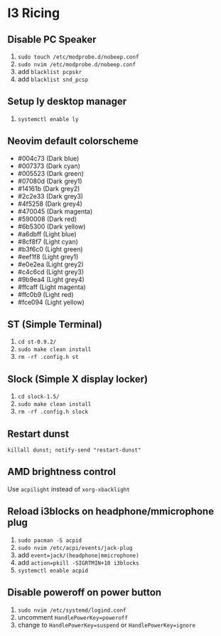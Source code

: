 # I3 Ricing

## Disable PC Speaker
1. `sudo touch /etc/modprobe.d/nobeep.conf`
2. `sudo nvim /etc/modprobe.d/nobeep.conf`
3. add `blacklist pcpskr`
4. add `blacklist snd_pcsp`

## Setup ly desktop manager
1. `systemctl enable ly`

## Neovim default colorscheme
- #004c73 (Dark blue)
- #007373 (Dark cyan)
- #005523 (Dark green)
- #07080d (Dark grey1)
- #14161b (Dark grey2)
- #2c2e33 (Dark grey3)
- #4f5258 (Dark grey4)
- #470045 (Dark magenta)
- #590008 (Dark red)
- #6b5300 (Dark yellow)
- #a6dbff (Light blue)
- #8cf8f7 (Light cyan)
- #b3f6c0 (Light green)
- #eef1f8 (Light grey1)
- #e0e2ea (Light grey2)
- #c4c6cd (Light grey3)
- #9b9ea4 (Light grey4)
- #ffcaff (Light magenta)
- #ffc0b9 (Light red)
- #fce094 (Light yellow)

## ST (Simple Terminal)
1. `cd st-0.9.2/`
2. `sudo make clean install`
3. `rm -rf .config.h st`

## Slock (Simple X display locker)
1. `cd slock-1.5/`
2. `sudo make clean install`
3. `rm -rf .config.h slock`

## Restart dunst
`killall dunst; notify-send "restart-dunst"`

## AMD brightness control
Use `acpilight` instead of `xorg-xbacklight`

## Reload i3blocks on headphone/mmicrophone plug
1. `sudo pacman -S acpid`
2. `sudo nvim /etc/acpi/events/jack-plug`
3. add `event=jack/(headphone|mmicrophone)`
4. add `action=pkill -SIGRTMIN+10 i3blocks`
5. `systemctl enable acpid`

## Disable poweroff on power button
1. `sudo nvim /etc/systemd/logind.conf`
2. uncomment `HandlePowerKey=poweroff`
2. change to `HandlePowerKey=suspend` or `HandlePowerKey=ignore`
